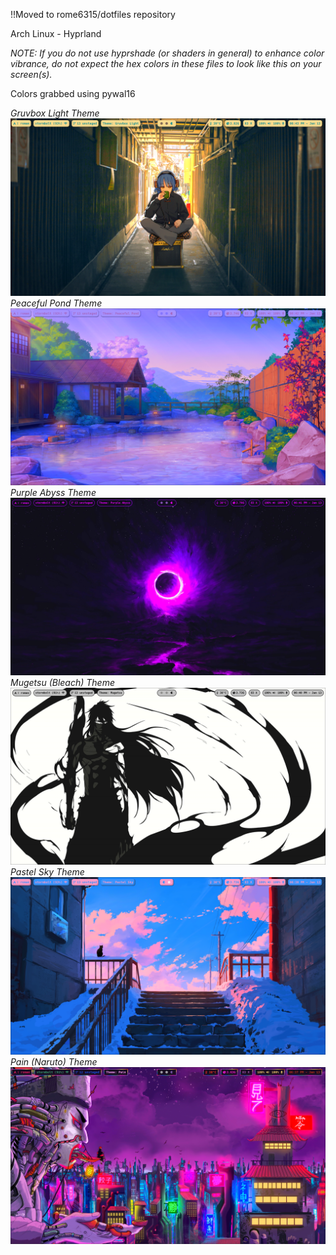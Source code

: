 !!Moved to rome6315/dotfiles repository

Arch Linux - Hyprland

*NOTE: If you do not use hyprshade (or shaders in general) to enhance color vibrance, do not expect the hex colors in these files to look like this on your screen(s).*

Colors grabbed using pywal16

*Gruvbox Light Theme*
![Screenshot](Pictures/gruvbox-rice/gruvbox_light_rice.png)
*Peaceful Pond Theme*
![Screenshot](Pictures/peaceful_pond/peaceful_pond_rice.png)
*Purple Abyss Theme*
![Screenshot](Pictures/purple_abyss/purple_abyss_rice.png)
*Mugetsu (Bleach) Theme*
![Screenshot](Pictures/mugetsu/mugetsu_rice.png)
*Pastel Sky Theme*
![Screenshot](Pictures/pastel_sky/pastel_sky_rice.png)
*Pain (Naruto) Theme*
![Screenshot](Pictures/pain/pain_rice.png)
